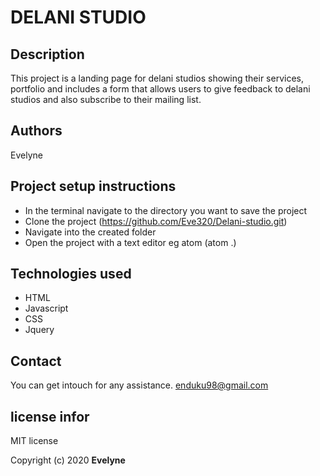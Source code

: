 # DELANI STUDIO



## Description
This project is a landing page for delani studios showing their services, portfolio and includes a form that allows users to give feedback to delani studios and also subscribe to their mailing list.
## Authors
Evelyne

## Project setup instructions
* In the terminal navigate to the directory you want to save the project
* Clone the project (https://github.com/Eve320/Delani-studio.git)
* Navigate into the created folder
* Open the project with a text editor eg atom (atom .)


## Technologies used
* HTML
* Javascript
* CSS
* Jquery

## Contact
You can get intouch for any assistance.
enduku98@gmail.com

## license infor
MIT license

Copyright (c) 2020 **Evelyne**
